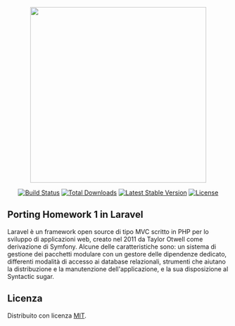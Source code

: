 <p align="center"><a href="https://laravel.com" target="_blank"><img src="https://raw.githubusercontent.com/laravel/art/master/logo-lockup/5%20SVG/2%20CMYK/1%20Full%20Color/laravel-logolockup-cmyk-red.svg" width="400"></a></p>

<p align="center">
<a href="https://travis-ci.org/laravel/framework"><img src="https://travis-ci.org/laravel/framework.svg" alt="Build Status"></a>
<a href="https://packagist.org/packages/laravel/framework"><img src="https://img.shields.io/packagist/dt/laravel/framework" alt="Total Downloads"></a>
<a href="https://packagist.org/packages/laravel/framework"><img src="https://img.shields.io/packagist/v/laravel/framework" alt="Latest Stable Version"></a>
<a href="https://packagist.org/packages/laravel/framework"><img src="https://img.shields.io/packagist/l/laravel/framework" alt="License"></a>
</p>

## Porting Homework 1 in Laravel

Laravel è un framework open source di tipo MVC scritto in PHP per lo sviluppo di applicazioni web, creato nel 2011 da Taylor Otwell come derivazione di Symfony. 
Alcune delle caratteristiche sono: un sistema di gestione dei pacchetti modulare con un gestore delle dipendenze dedicato, differenti modalità di accesso ai database relazionali, strumenti che aiutano la distribuzione e la manutenzione dell'applicazione, e la sua disposizione al Syntactic sugar.


## Licenza

Distribuito con licenza [MIT](https://opensource.org/licenses/MIT).
